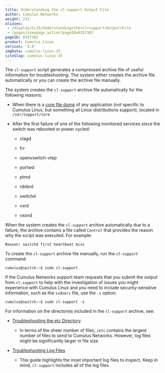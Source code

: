 ```yaml
---
title: Understanding the cl-support Output File
author: Cumulus Networks
weight: 213
aliases:
 - /display/CL35/Understanding+the+cl+support+Output+File
 - /pages/viewpage.action?pageId=8357382
pageID: 8357382
product: Cumulus Linux
version: '3.5'
imgData: cumulus-linux-35
siteSlug: cumulus-linux-35
---
```

The `cl-support` script generates a compressed archive file of useful
information for troubleshooting. The system either creates the archive
file automatically or you can create the archive file manually.

The system creates the `cl-support` archive file automatically for the
following reasons:

  - When there is a [core file dump](http://linux.die.net/man/5/core) of
    any application (not specific to Cumulus Linux, but something all
    Linux distributions support), located in `/var/support/core`

  - After the first failure of one of the following monitored services
    since the switch was rebooted or power cycled:
    
      - clagd
    
      - frr
    
      - openvswitch-vtep
    
      - portwd
    
      - ptmd
    
      - rdnbrd
    
      - switchd
    
      - vxrd
    
      - vxsnd

When the system creates the `cl-support` archive automatically due to a
failure, the archive contains a file called `Control` that provides the
reason why the script was executed. For example:

    Reason: switchd first heartbeat miss

To create the `cl-support` archive file manually, run the `cl-support`
command:

    cumulus@switch:~$ sudo cl-support

If the Cumulus Networks support team requests that you submit the output
from `cl-support` to help with the investigation of issues you might
experience with Cumulus Linux and you need to include security-sensitive
information, such as the `sudoers` file, use the `-s` option:

    cumulus@switch:~$ sudo cl-support -s

For information on the directories included in the `cl-support` archive,
see:

  - [Troubleshooting the etc
    Directory](/version/cumulus-linux-35/Monitoring-and-Troubleshooting/Understanding-the-cl-support-Output-File/Troubleshooting-the-etc-Directory)
    - In terms of the sheer number of files, `/etc` contains the largest
    number of files to send to Cumulus Networks. However, log files
    might be significantly larger in file size.

  - [Troubleshooting Log
    Files](/version/cumulus-linux-35/Monitoring-and-Troubleshooting/Understanding-the-cl-support-Output-File/Troubleshooting-Log-Files)
    - This guide highlights the most important log files to inspect.
    Keep in mind, `cl-support` includes all of the log files.

<article id="html-search-results" class="ht-content" style="display: none;">

</article>

<footer id="ht-footer">

</footer>
